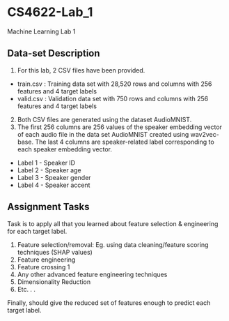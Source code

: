 # CS4622-Lab_1
Machine Learning Lab 1
## Data-set Description

1. For this lab, 2 CSV files have been provided.
  - train.csv : Training data set with 28,520 rows and columns with 256 features and 4 target labels
  - valid.csv : Validation data set with 750 rows and columns with 256 features and 4 target labels
2. Both CSV files are generated using the dataset AudioMNIST.
3. The first 256 columns are 256 values of the speaker embedding vector of each audio file in the data set AudioMNIST created using wav2vec-base. The last 4 columns are speaker-related label corresponding to each speaker embedding vector.
  - Label 1 - Speaker ID
  - Label 2 - Speaker age
  - Label 3 - Speaker gender
  - Label 4 - Speaker accent

## Assignment Tasks

Task is to apply all that you learned about feature selection & engineering for each target
label.

1. Feature selection/removal: Eg. using data cleaning/feature scoring techniques (SHAP values)
2. Feature engineering
3. Feature crossing
1
4. Any other advanced feature engineering techniques
5. Dimensionality Reduction
6. Etc. . .

Finally,  should give the reduced set of features enough to predict each target label.
